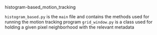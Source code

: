 histogram-based_motion_tracking


`histogram_based.py` is the `main` file and contains the methods used for running the motion tracking program
`grid_window.py` is a class used for holding a given pixel neighborhood with the relevant metadata
 
